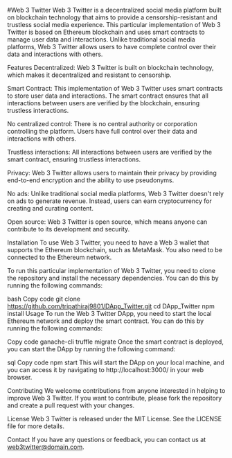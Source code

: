#Web 3 Twitter
Web 3 Twitter is a decentralized social media platform built on blockchain technology that aims to provide a censorship-resistant and trustless social media experience. This particular implementation of Web 3 Twitter is based on Ethereum blockchain and uses smart contracts to manage user data and interactions. Unlike traditional social media platforms, Web 3 Twitter allows users to have complete control over their data and interactions with others.

Features
Decentralized: Web 3 Twitter is built on blockchain technology, which makes it decentralized and resistant to censorship.

Smart Contract: This implementation of Web 3 Twitter uses smart contracts to store user data and interactions. The smart contract ensures that all interactions between users are verified by the blockchain, ensuring trustless interactions.

No centralized control: There is no central authority or corporation controlling the platform. Users have full control over their data and interactions with others.

Trustless interactions: All interactions between users are verified by the smart contract, ensuring trustless interactions.

Privacy: Web 3 Twitter allows users to maintain their privacy by providing end-to-end encryption and the ability to use pseudonyms.

No ads: Unlike traditional social media platforms, Web 3 Twitter doesn't rely on ads to generate revenue. Instead, users can earn cryptocurrency for creating and curating content.

Open source: Web 3 Twitter is open source, which means anyone can contribute to its development and security.

Installation
To use Web 3 Twitter, you need to have a Web 3 wallet that supports the Ethereum blockchain, such as MetaMask. You also need to be connected to the Ethereum network.

To run this particular implementation of Web 3 Twitter, you need to clone the repository and install the necessary dependencies. You can do this by running the following commands:

bash
Copy code
git clone https://github.com/tripathiraj9801/DApp_Twitter.git
cd DApp_Twitter
npm install
Usage
To run the Web 3 Twitter DApp, you need to start the local Ethereum network and deploy the smart contract. You can do this by running the following commands:

Copy code
ganache-cli
truffle migrate
Once the smart contract is deployed, you can start the DApp by running the following command:

sql
Copy code
npm start
This will start the DApp on your local machine, and you can access it by navigating to http://localhost:3000/ in your web browser.

Contributing
We welcome contributions from anyone interested in helping to improve Web 3 Twitter. If you want to contribute, please fork the repository and create a pull request with your changes.

License
Web 3 Twitter is released under the MIT License. See the LICENSE file for more details.

Contact
If you have any questions or feedback, you can contact us at web3twitter@domain.com.
